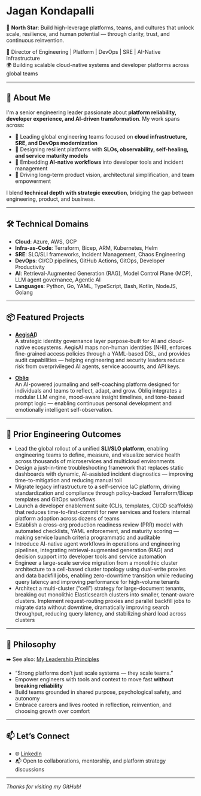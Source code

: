 # Jagan Kondapalli

🧭 **North Star**: Build high-leverage platforms, teams, and cultures that unlock scale, resilience, and human potential — through clarity, trust, and continuous reinvention.

🎯 Director of Engineering | Platform | DevOps | SRE | AI-Native Infrastructure  
🌍 Building scalable cloud-native systems and developer platforms across global teams

---

## 👋 About Me

I'm a senior engineering leader passionate about **platform reliability, developer experience, and AI-driven transformation**. My work spans across:

- 🚀 Leading global engineering teams focused on **cloud infrastructure, SRE, and DevOps modernization**
- 🔧 Designing resilient platforms with **SLOs, observability, self-healing, and service maturity models**
- 🤖 Embedding **AI-native workflows** into developer tools and incident management
- 🧠 Driving long-term product vision, architectural simplification, and team empowerment

I blend **technical depth with strategic execution**, bridging the gap between engineering, product, and business.

---

## 🛠️ Technical Domains

- **Cloud**: Azure, AWS, GCP  
- **Infra-as-Code**: Terraform, Bicep, ARM, Kubernetes, Helm  
- **SRE**: SLO/SLI frameworks, Incident Management, Chaos Engineering  
- **DevOps**: CI/CD pipelines, GitHub Actions, GitOps, Developer Productivity  
- **AI**: Retrieval-Augmented Generation (RAG), Model Control Plane (MCP), LLM agent governance, Agentic AI  
- **Languages**: Python, Go, YAML, TypeScript, Bash, Kotlin, NodeJS, Golang

---

## 📦 Featured Projects

- **[AegisAI](https://inno-hq.github.io/aegisai-nhi-governance/pitch/pitch_deck.html#1))**  
  A strategic identity governance layer purpose-built for AI and cloud-native ecosystems. AegisAI maps non-human identities (NHI), enforces fine-grained access policies through a YAML-based DSL, and provides audit capabilities — helping engineering and security leaders reduce risk from overprivileged AI agents, service accounts, and API keys.

- **[Obliq](https://github.com/inno-hq/Obliq-Product-Strategy)**  
  An AI-powered journaling and self-coaching platform designed for individuals and teams to reflect, adapt, and grow. Obliq integrates a modular LLM engine, mood-aware insight timelines, and tone-based prompt logic — enabling continuous personal development and emotionally intelligent self-observation.

---

## 💼 Prior Engineering Outcomes

- Lead the global rollout of a unified **SLI/SLO platform**, enabling engineering teams to define, measure, and visualize service health across thousands of microservices and multicloud environments  
- Design a just-in-time troubleshooting framework that replaces static dashboards with dynamic, AI-assisted incident diagnostics — improving time-to-mitigation and reducing manual toil  
- Migrate legacy infrastructure to a self-service IaC platform, driving standardization and compliance through policy-backed Terraform/Bicep templates and GitOps workflows  
- Launch a developer enablement suite (CLIs, templates, CI/CD scaffolds) that reduces time-to-first-commit for new services and fosters internal platform adoption across dozens of teams  
- Establish a cross-org production readiness review (PRR) model with automated checklists, YAML enforcement, and maturity scoring — making service launch criteria programmatic and auditable  
- Introduce AI-native agent workflows in operations and engineering pipelines, integrating retrieval-augmented generation (RAG) and decision support into developer tools and service automation  
- Engineer a large-scale service migration from a monolithic cluster architecture to a cell-based cluster topology using dual-write proxies and data backfill jobs, enabling zero-downtime transition while reducing query latency and improving performance for high-volume tenants  
- Architect a multi-cluster (“cell”) strategy for large-document tenants, breaking out monolithic Elasticsearch clusters into smaller, tenant-aware clusters. Implement request-routing proxies and parallel backfill jobs to migrate data without downtime, dramatically improving search throughput, reducing query latency, and stabilizing shard load across clusters

---

## 🧭 Philosophy

➡️ See also: [My Leadership Principles](./Leadership_Principles.md)

- “Strong platforms don’t just scale systems — they scale teams.”  
- Empower engineers with tools and context to move fast **without breaking reliability**  
- Build teams grounded in shared purpose, psychological safety, and autonomy  
- Embrace careers and lives rooted in reflection, reinvention, and choosing growth over comfort

---

## 📫 Let’s Connect

- 🌐 [LinkedIn](https://www.linkedin.com/in/jagankondapalli)  
- 📬 Open to collaborations, mentorship, and platform strategy discussions

---

*Thanks for visiting my GitHub!*
